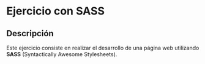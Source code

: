 # Ejercicio con SASS

## Descripción

Este ejercicio consiste en realizar el desarrollo de una página web utilizando **SASS** (Syntactically Awesome Stylesheets). 
